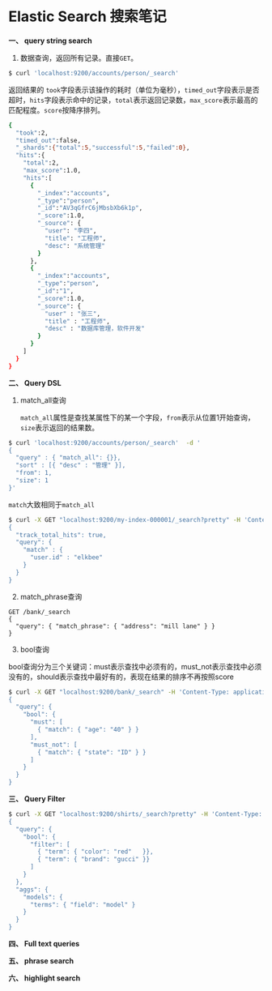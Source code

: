 # Elastic Search 搜索笔记

**一、 query string search**

1. 数据查询，返回所有记录。直接`GET`。

```bash
$ curl 'localhost:9200/accounts/person/_search'
```

返回结果的 `took`字段表示该操作的耗时（单位为毫秒），`timed_out`字段表示是否超时，`hits`字段表示命中的记录，`total`表示返回记录数，`max_score`表示最高的匹配程度。`score`按降序排列。

```bash
{
  "took":2,
  "timed_out":false,
  "_shards":{"total":5,"successful":5,"failed":0},
  "hits":{
    "total":2,
    "max_score":1.0,
    "hits":[
      {
        "_index":"accounts",
        "_type":"person",
        "_id":"AV3qGfrC6jMbsbXb6k1p",
        "_score":1.0,
        "_source": {
          "user": "李四",
          "title": "工程师",
          "desc": "系统管理"
        }
      },
      {
        "_index":"accounts",
        "_type":"person",
        "_id":"1",
        "_score":1.0,
        "_source": {
          "user" : "张三",
          "title" : "工程师",
          "desc" : "数据库管理，软件开发"
        }
      }
    ]
  }
}
```

**二、 Query DSL**

1. match_all查询

   `match_all`属性是查找某属性下的某一个字段，`from`表示从位置1开始查询，`size`表示返回的结果数。

```bash
$ curl 'localhost:9200/accounts/person/_search'  -d '
{
  "query" : { "match_all": {}},
  "sort" : [{ "desc" : "管理" }],
  "from": 1,
  "size": 1
}'
```

`match`大致相同于`match_all`

```bash
$ curl -X GET "localhost:9200/my-index-000001/_search?pretty" -H 'Content-Type: application/json' -d'
{
  "track_total_hits": true,
  "query": {
    "match" : {
      "user.id" : "elkbee"
    }
  }
}
```

2. match_phrase查询

```console
GET /bank/_search
{
  "query": { "match_phrase": { "address": "mill lane" } }
}
```

3. bool查询

bool查询分为三个关键词：must表示查找中必须有的，must_not表示查找中必须没有的，should表示查找中最好有的，表现在结果的排序不再按照score

```bash
$ curl -X GET "localhost:9200/bank/_search" -H 'Content-Type: application/json' -d' 
{
  "query": {
    "bool": {
      "must": [
        { "match": { "age": "40" } }
      ],
      "must_not": [
        { "match": { "state": "ID" } }
      ]
    }
  }
}
```

**三、 Query Filter**

```bash
$ curl -X GET "localhost:9200/shirts/_search?pretty" -H 'Content-Type: application/json' -d'
{
  "query": {
    "bool": {
      "filter": [
        { "term": { "color": "red"   }},
        { "term": { "brand": "gucci" }}
      ]
    }
  },
  "aggs": {
    "models": {
      "terms": { "field": "model" } 
    }
  }
}
```



**四、 Full text queries**

**五、 phrase search**

**六、 highlight search**



